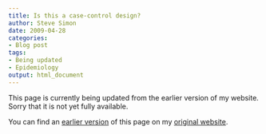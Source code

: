 ```yaml
---
title: Is this a case-control design?
author: Steve Simon
date: 2009-04-28
categories:
- Blog post
tags:
- Being updated
- Epidemiology
output: html_document
---
```


This page is currently being updated from the earlier version of my website. Sorry that it is not yet fully available.

<!---More--->

You can find an [earlier version][sim1] of this page on my [original website][sim2].

[sim1]: http://www.pmean.com/09/CaseControl.html
[sim2]: http://www.pmean.com/original_site.html
